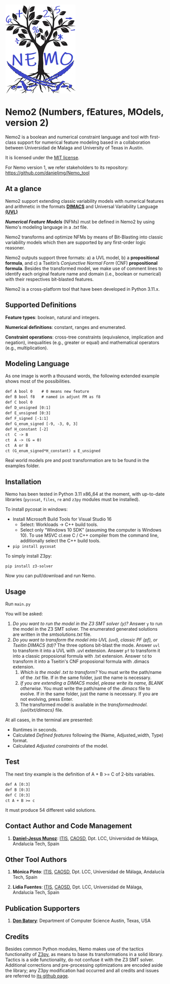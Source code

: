 ![NEMO2_LOGO](https://raw.githubusercontent.com/danieljmg/Nemo2_tool/main/nemo2logo.png)

# Nemo2 (Numbers, fEatures, MOdels, version 2)

Nemo2 is a boolean and numerical constraint language and tool with first-class support for numerical feature modeling based in a collaboration between Universidad de Malaga and University of Texas in Austin.

It is licensed under the [MIT license](https://github.com/danieljmg/Nemo2_tool/blob/master/LICENSE.txt).

For Nemo version 1, we refer stakeholders to its repository: https://github.com/danieljmg/Nemo_tool


## At a glance

Nemo2 support extending classic variability models with numerical features and arithmetic in the formats [**DIMACS**](https://logic.pdmi.ras.ru/~basolver/dimacs.html) and Universal Variability Language [**(UVL)**](https://leopard.tu-braunschweig.de/servlets/MCRFileNodeServlet/dbbs_derivate_00047673/Engelhardt_Thesis.pdf) 

***Numerical Feature Models*** (NFMs) must be defined in Nemo2 by using Nemo's modeling language in a *.txt* file.

Nemo2 transforms and optimize NFMs by means of Bit-Blasting into classic variability models which then are supported by any first-order logic reasoner.

Nemo2 outputs support three formats: a) a UVL model, b) a **propositional formula**, and c) a Tseitin’s *Conjunctive Normal Form* (CNF) **propositional formula**. 
Besides the transformed model, we make use of comment lines to identify each original feature name and domain (i.e., boolean or numerical) with their respectives bit-blasted features.

Nemo2 is a cross-platform tool that have been developed in Python 3.11.x.


## Supported Definitions

**Feature types**: boolean, natural and integers.

**Numerical definitions**: constant, ranges and enumerated.

**Constraint operations**: cross-tree constraints (equivalence, implication and negation), inequalities (e.g., greater or equal) and mathematical operators (e.g., multiplication). 



## Modeling Language

As one image is worth a thousand words, the following extended example shows most of the possibilities.

`def A bool 0    # 0 means new feature`  
`def B bool f8   # named in adjunt FM as f8`  
`def C bool 0`  
`def D_unsigned [0:1]`  
`def E_unsigned [0:3]`  
`def F_signed [-1:1]`  
`def G_enum_signed [-9, -3, 0, 3]`  
`def H_constant [-2]`  
`ct  C -> B`  
`ct  A -> (G = 0)`  
`ct  A or B`  
`ct (G_enum_signed*H_constant) ≤ E_unsigned`

Real world models pre and post transformation are to be found in the examples folder.



## Installation

Nemo has been tested in Python 3.11 x86_64 at the moment, with up-to-date libraries (`pycosat`, `files`,  `re` and `z3py` modules must be installed). 

To install pycosat in windows:

- Install Microsoft Build Tools for Visual Studio 16
  - Select: Workloads → C++ build tools.
  - Select only “Windows 10 SDK” (assuming the computer is Windows 10). To use MSVC cl.exe C / C++ compiler from the command line, additionally select the C++ build tools.
- `pip install pycosat`

To simply install Z3py:

`pip install z3-solver`

Now you can pull/download and run Nemo.



## Usage

Run `main.py`

You will be asked:

1. *Do you want to run the model in the Z3 SMT solver (y)?* Answer `y` to run the model in the Z3 SMT solver. The enumerated generated solutions are written in the *smtsolutions.txt* file.
2. *Do you want to transform the model into UVL (uvl), classic PF (pf), or Tseitin DIMACS (td)?* The three options bit-blast the mode. Answer `uvl` to transform it into a UVL with .uvl extension. Answer `pf` to transform it into a classic proposional formula with .txt extension. Answer `td` to transform it into a Tseitin's CNF proposional formula with .dimacs extension.
   1. *Which is the model .txt to transform?* You must write the path/name of the *.txt* file. If in the same folder, just the name is necessary.
   2. *If you are extending a DIMACS model, please write its name, BLANK otherwise*. You must write the path/name of the *.dimacs* file to evolve. If in the same folder, just the name is necessary. If you are not evolving, press Enter.
   3. The transformed model is available in the *transformedmodel.{uvl/txt/dimacs}* file.

At all cases, in the terminal are presented:

- Runtimes in seconds.
- Calculated *Defined features* following the (Name, Adjusted_width, Type) format.
- Calculated *Adjusted constraints* of the model.



## Test

The next tiny example is the definition of A + B >= C of 2-bits variables.

`def A [0:3]`  
`def B [0:3] `  
`def C [0:3]`  
`ct A + B >= c`

It must produce 54 different valid solutions.



## Contact Author and Code Management

1. **[Daniel-Jesus Munoz](https://github.com/danieljmg)**: [ITIS](https://www.uma.es/institutos-uma/info/118460/instituto-de-tecnologias-e-ingenieria-del-software/), [CAOSD](http://caosd.lcc.uma.es/), Dpt. LCC, Universidad de Málaga, Andalucía Tech, Spain

## Other Tool Authors

1. **Mónica Pinto**: [ITIS](https://www.uma.es/institutos-uma/info/118460/instituto-de-tecnologias-e-ingenieria-del-software/), [CAOSD](http://caosd.lcc.uma.es/), Dpt. LCC, Universidad de Málaga, Andalucía Tech, Spain

2. **Lidia Fuentes**: [ITIS](https://www.uma.es/institutos-uma/info/118460/instituto-de-tecnologias-e-ingenieria-del-software/), [CAOSD](http://caosd.lcc.uma.es/), Dpt. LCC, Universidad de Málaga, Andalucía Tech, Spain

## Publication Supporters

1. **[Don Batory](https://www.cs.utexas.edu/~dsb/)**: Department of Computer Science Austin, Texas, USA


   
## Credits

Besides common Python modules, Nemo makes use of the tactics functionality of [Z3py](https://github.com/Z3Prover), as means to base its transformations in a solid library. Tactics is a side functionality, do not confuse it with the Z3 SMT solver. Additional corrections and pre-processing optimizations are encoded aside the library; any Z3py modification had occurred and all credits and issues are referred to [its github page](https://github.com/Z3Prover/z3). 
